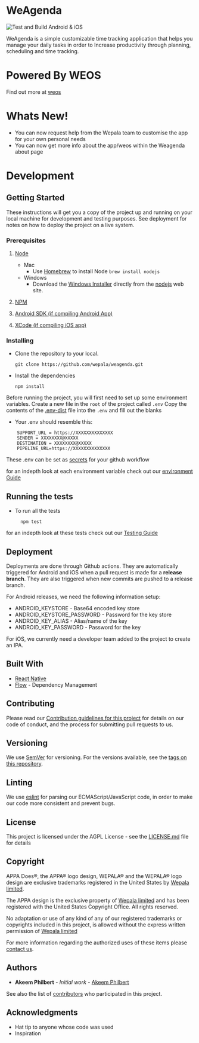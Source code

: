 # WeAgenda

![Test and Build Android & iOS](https://github.com/wepala/weagenda/workflows/Test%20and%20Build%20Android%20&%20iOS/badge.svg)

WeAgenda is a simple customizable time tracking application that helps you manage your daily tasks in order to Increase  productivity through planning, scheduling and time tracking.

# Powered By WEOS
Find out more at [weos](https://wepala.com)

# Whats New!
  - You can now request help from the Wepala team to customise the app for your own personal needs
  - You can now get more info about the app/weos within the Weagenda about page

# Development

## Getting Started

These instructions will get you a copy of the project up and running on your local machine for development and testing purposes. See deployment for notes on how to deploy the project on a live system.

### Prerequisites

1. [Node](https://nodejs.org/en/download/package-manager/#debian-and-ubuntu-based-linux-distributions-enterprise-linux-fedora-and-snap-packages)
   - Mac
     - Use [Homebrew](https://brew.sh) to install Node
     ```brew install nodejs```
   - Windows 
     - Download the [Windows Installer](https://nodejs.org/en/#home-downloadhead) directly from the [nodejs](nodejs.org) web site.

2. [NPM](https://www.npmjs.com/get-npm)
3. [Android SDK (if compiling Android App)](https://developer.android.com/studio)
4. [XCode (if compiling iOS app)](https://developer.apple.com/xcode/)


### Installing

- Clone the repository to your local. 
  ```
  git clone https://github.com/wepala/weagenda.git
  ```
- Install the dependencies
  ```
  npm install
  ```

Before running the project, you will first need to set up some environment variables.
Create a new file in the `root` of the project called `.env`
Copy the contents of the [.env-dist](.env-dist) file into the `.env` and fill out the blanks

  - Your .env should resemble this:

  ``` 
      SUPPORT_URL = https://XXXXXXXXXXXXXX
      SENDER = XXXXXXXX@XXXXX
      DESTINATION = XXXXXXXX@XXXXX
      PIPELINE_URL=https://XXXXXXXXXXXXXX

  ```
These .env can be set as [secrets](https://help.github.com/en/actions/configuring-and-managing-workflows/creating-and-storing-encrypted-secrets) for your github workflow 

for an indepth look at each environment variable check out our [environment Guide](ENV.md)
 
## Running the tests

- To run all the tests
  ```
    npm test
  ```
for an indepth look at these tests check out our [Testing Guide](TEST.md)

## Deployment

Deployments are done through Github actions. They are automatically triggered for Android and iOS when a pull request is made for a **release branch**. They are also triggered when new commits are pushed to a release branch.

For Android releases, we need the following information setup:

- ANDROID_KEYSTORE \- Base64 encoded key store
- ANDROID_KEYSTORE_PASSWORD \- Password for the key store
- ANDROID_KEY_ALIAS \- Alias/name of the key
- ANDROID_KEY_PASSWORD \- Password for the key

For iOS, we currently need a developer team added to the project to create an IPA.

## Built With

- [React Native](https://reactnative.dev/)
- [Flow](https://flow.org/) - Dependency Management

## Contributing

Please read our [Contribution guidelines for this project](CONTRIBUTING.md) for details on our code of conduct, and the process for submitting pull requests to us.

## Versioning

We use [SemVer](http://semver.org/) for versioning. For the versions available, see the [tags on this repository](https://github.com/wepala/weagenda/tags).

## Linting 

We use [eslint](https://eslint.org) for parsing our ECMAScript/JavaScript code, in order to make our code more consistent and prevent bugs. 

## License

This project is licensed under the AGPL License - see the [LICENSE.md](LICENSE.md) file for details

## Copyright 

APPA Does®, the APPA® logo design, WEPALA® and the WEPALA® logo design are exclusive trademarks registered in the United States by [Wepala limited](https://wepala.com).

The APPA design is the exclusive property of [Wepala limited](https://wepala.com) and has been registered with the United States Copyright Office. All rights reserved.

No adaptation or use of any kind of any of our registered trademarks or copyrights included in this project, is allowed without the express written permission of [Wepala limited](https://wepala.com)

For more information regarding the authorized uses of these items please [contact us](https://wepala.com/contact/).

## Authors

- **Akeem Philbert** - _Initial work_ - [Akeem Philbert](https://github.com/AkeemPhilbert)

See also the list of [contributors](https://github.com/wepala/weagenda/contributors) who participated in this project.

## Acknowledgments

- Hat tip to anyone whose code was used
- Inspiration
